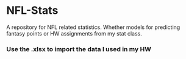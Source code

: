 # NFL-Stats
A repository for NFL related statistics. Whether models for predicting fantasy points or HW assignments from my stat class.

### Use the .xlsx to  import the data I used in my HW 
